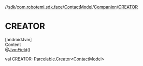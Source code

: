 //[sdk](../../../../index.md)/[com.robotemi.sdk.face](../../index.md)/[ContactModel](../index.md)/[Companion](index.md)/[CREATOR](-c-r-e-a-t-o-r.md)



# CREATOR  
[androidJvm]  
Content  
@[JvmField](https://kotlinlang.org/api/latest/jvm/stdlib/kotlin.jvm/-jvm-field/index.html)()  
  
val [CREATOR](-c-r-e-a-t-o-r.md): [Parcelable.Creator](https://developer.android.com/reference/kotlin/android/os/Parcelable.Creator.html)<[ContactModel](../index.md)>  



